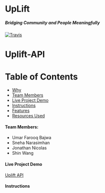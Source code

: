 # UpLift
##### Bridging Community and People Meaningfully

[![Travis](https://img.shields.io/travis/nosir/cleave.js.svg?maxAge=2592000)](https://travis-ci.org/nosir/cleave.js)

# Uplift-API

# Table of Contents
* [Why](#why)
* [Team Members](#team-members)
* [Live Project Demo](#project-demo)
* [Instructions](#instructions)
* [Features](#features)
* [Resources Used](#resources)


#### Team Members:
* Umar Farooq Bajwa
* Sneha Narasimhan
* Jonathan Nicolas
* Shin Wang

#### <a name="project-demo"></a> Live Project Demo

[Uplift API](http://uplift-api.herokuapp.com/)

#### <a name="instructions"></a> Instructions
